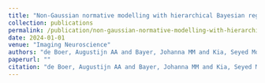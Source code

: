```yaml
---
title: "Non-Gaussian normative modelling with hierarchical Bayesian regression"
collection: publications
permalink: /publication/non-gaussian-normative-modelling-with-hierarchical-bayesian-regression
date: 2024-01-01
venue: "Imaging Neuroscience"
authors: "de Boer, Augustijn AA and Bayer, Johanna MM and Kia, Seyed Mostafa and Rutherford, Saige and Zabihi, Mariam and Fraza, Charlotte and Barkema, Pieter and Westlye, Lars T and Andreassen, Ole A and Hinne, Max and others"
paperurl: ""
citation: "de Boer, Augustijn AA and Bayer, Johanna MM and Kia, Seyed Mostafa and Rutherford, Saige and Zabihi, Mariam and Fraza, Charlotte and Barkema, Pieter and Westlye, Lars T and Andreassen, Ole A and Hinne, Max and others (2024). Non-Gaussian normative modelling with hierarchical Bayesian regression. Imaging Neuroscience."
---
```

